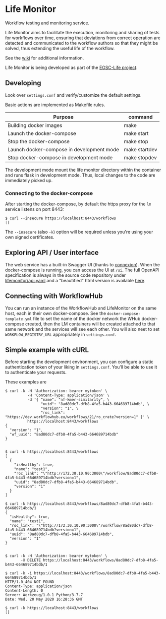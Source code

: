 # Life Monitor

Workflow testing and monitoring service.

Life Monitor aims to facilitate the execution, monitoring and sharing of tests
for workflows over time, ensuring that deviations from correct operation are
detected and communicated to the workflow authors so that they might be
solved, thus extending the useful life of the workflow.

See the [wiki](https://github.com/crs4/life_monitor/wiki) for additional information.

Life Monitor is being developed as part of the [EOSC-Life project](https://www.eosc-life.eu/).


## Developing

Look over `settings.conf` and verify/customize the default settings.

Basic actions are implemented as Makefile rules.

| Purpose | command |
|---------|---------|
| Building docker images | make |
| Launch the docker-compose | make start |
| Stop the docker-compose | make stop |
| Launch docker-compose in development mode | make startdev |
| Stop docker-compose in development mode | make stopdev |

The development mode mount the life monitor directory within the container and
runs flask in development mode.  Thus, local changes to the code are immediately
picked up.


### Connecting to the docker-compose

After starting the docker-compose, by default the https proxy for the `lm`
service listens on port 8443:

    $ curl --insecure https://localhost:8443/workflows
    []


The `--insecure` (also `-k`) option will be required unless you're using your own signed
certificates.


## Exploring API / User interface

The web service has a built-in Swagger UI (thanks to
[connexion](https://connexion.readthedocs.io/en/latest/)).  When the
docker-compose is running, you can access the UI at `/ui`.  The full OpenAPI
specification is always in the source code repository under
[lifemonitor/api.yaml](specs/api.yaml) and a "beautified" html version is
available [here](https://crs4.github.io/life_monitor/).


## Connecting with WorkflowHub

You can run an instance of the WorkflowHub and LifeMonitor on the same host,
each in their own docker-compose.  See the `docker-compose-template.yml` file to
set the name of the docker network the WHub docker-compose created, then the LM
containers will be created attached to that same network and the services will
see each other.  You will also neet to set `WORKFLOW_REGISTRY_URL` appropriately
in `settings.conf`.


## Simple example with cURL

Before starting the development environment, you can configure a static
authentication token of your liking in `settings.conf`.  You'll be able to use
it to authenticate your requests.

These examples are 
```
$ curl -k -H 'Authorization: bearer mytoken' \
          -H 'Content-Type: application/json' \
          -d '{ "name": "nf-kmer-similarity", \
                "uuid": "8ad80dc7-dfb8-4fa5-b443-664689714bdb", \
                "version": "1", \
                "roc_link": "https://dev.workflowhub.eu/workflows/21/ro_crate?version=1" }' \
          https://localhost:8443/workflows
{
  "version": "1",
  "wf_uuid": "8ad80dc7-dfb8-4fa5-b443-664689714bdb"
}


$ curl -k https://localhost:8443/workflows
[
  {
    "isHealthy": true,
    "name": "test1",
    "roc_link": "\"http://172.30.10.90:3000\"/workflow/8ad80dc7-dfb8-4fa5-b443-664689714bdb?version=1",
    "uuid": "8ad80dc7-dfb8-4fa5-b443-664689714bdb",
    "version": "1"
  }
]

$ curl -k https://localhost:8443/workflows/8ad80dc7-dfb8-4fa5-b443-664689714bdb/1
{
  "isHealthy": true,
  "name": "test1",
  "roc_link": "\"http://172.30.10.90:3000\"/workflow/8ad80dc7-dfb8-4fa5-b443-664689714bdb?version=1",
  "uuid": "8ad80dc7-dfb8-4fa5-b443-664689714bdb",
  "version": "1"
}


$ curl -k -H 'Authorization: bearer mytoken' \
       -X DELETE https://localhost:8443/workflows/8ad80dc7-dfb8-4fa5-b443-664689714bdb/1

$ curl -k -i https://localhost:8443/workflows/8ad80dc7-dfb8-4fa5-b443-664689714bdb/1
HTTP/1.0 404 NOT FOUND
Content-Type: application/json
Content-Length: 0
Server: Werkzeug/1.0.1 Python/3.7.7
Date: Wed, 20 May 2020 16:28:36 GMT

$ curl -k https://localhost:8443/workflows
[]
 
```

